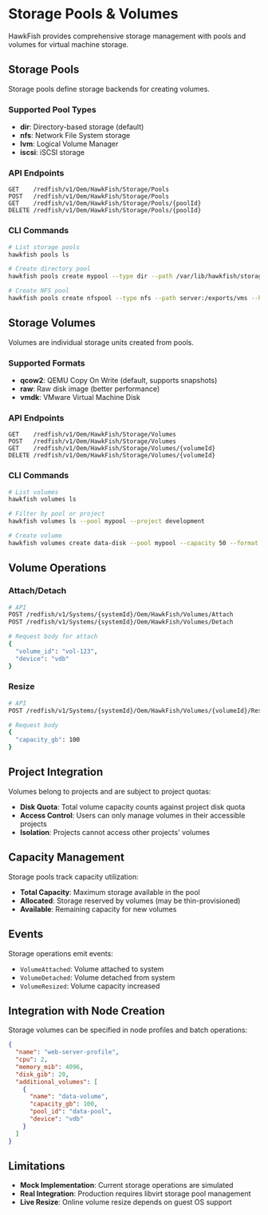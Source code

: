 # Storage Pools & Volumes

HawkFish provides comprehensive storage management with pools and volumes for virtual machine storage.

## Storage Pools

Storage pools define storage backends for creating volumes.

### Supported Pool Types

- **dir**: Directory-based storage (default)
- **nfs**: Network File System storage
- **lvm**: Logical Volume Manager
- **iscsi**: iSCSI storage

### API Endpoints

```
GET    /redfish/v1/Oem/HawkFish/Storage/Pools
POST   /redfish/v1/Oem/HawkFish/Storage/Pools
GET    /redfish/v1/Oem/HawkFish/Storage/Pools/{poolId}
DELETE /redfish/v1/Oem/HawkFish/Storage/Pools/{poolId}
```

### CLI Commands

```bash
# List storage pools
hawkfish pools ls

# Create directory pool
hawkfish pools create mypool --type dir --path /var/lib/hawkfish/storage --host host-01 --capacity 500

# Create NFS pool
hawkfish pools create nfspool --type nfs --path server:/exports/vms --host host-01 --capacity 1000
```

## Storage Volumes

Volumes are individual storage units created from pools.

### Supported Formats

- **qcow2**: QEMU Copy On Write (default, supports snapshots)
- **raw**: Raw disk image (better performance)
- **vmdk**: VMware Virtual Machine Disk

### API Endpoints

```
GET    /redfish/v1/Oem/HawkFish/Storage/Volumes
POST   /redfish/v1/Oem/HawkFish/Storage/Volumes
GET    /redfish/v1/Oem/HawkFish/Storage/Volumes/{volumeId}
DELETE /redfish/v1/Oem/HawkFish/Storage/Volumes/{volumeId}
```

### CLI Commands

```bash
# List volumes
hawkfish volumes ls

# Filter by pool or project
hawkfish volumes ls --pool mypool --project development

# Create volume
hawkfish volumes create data-disk --pool mypool --capacity 50 --format qcow2 --project development
```

## Volume Operations

### Attach/Detach

```bash
# API
POST /redfish/v1/Systems/{systemId}/Oem/HawkFish/Volumes/Attach
POST /redfish/v1/Systems/{systemId}/Oem/HawkFish/Volumes/Detach

# Request body for attach
{
  "volume_id": "vol-123",
  "device": "vdb"
}
```

### Resize

```bash
# API
POST /redfish/v1/Systems/{systemId}/Oem/HawkFish/Volumes/{volumeId}/Resize

# Request body
{
  "capacity_gb": 100
}
```

## Project Integration

Volumes belong to projects and are subject to project quotas:

- **Disk Quota**: Total volume capacity counts against project disk quota
- **Access Control**: Users can only manage volumes in their accessible projects
- **Isolation**: Projects cannot access other projects' volumes

## Capacity Management

Storage pools track capacity utilization:

- **Total Capacity**: Maximum storage available in the pool
- **Allocated**: Storage reserved by volumes (may be thin-provisioned)
- **Available**: Remaining capacity for new volumes

## Events

Storage operations emit events:

- `VolumeAttached`: Volume attached to system
- `VolumeDetached`: Volume detached from system  
- `VolumeResized`: Volume capacity increased

## Integration with Node Creation

Storage volumes can be specified in node profiles and batch operations:

```json
{
  "name": "web-server-profile",
  "cpu": 2,
  "memory_mib": 4096,
  "disk_gib": 20,
  "additional_volumes": [
    {
      "name": "data-volume",
      "capacity_gb": 100,
      "pool_id": "data-pool",
      "device": "vdb"
    }
  ]
}
```

## Limitations

- **Mock Implementation**: Current storage operations are simulated
- **Real Integration**: Production requires libvirt storage pool management
- **Live Resize**: Online volume resize depends on guest OS support
